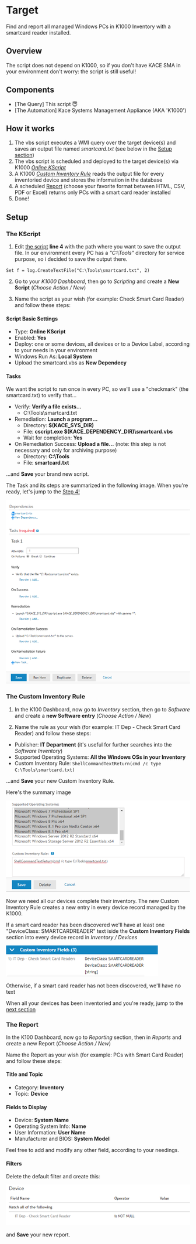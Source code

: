 # Target

Find and report all managed Windows PCs in K1000 Inventory with a smartcard reader installed.

## Overview

The script does not depend on K1000, so if you don't have KACE SMA in your environment don't worry: the script is still useful!

## Components

* [The Query] This script :innocent:
* [The Automation] Kace Systems Management Appliance (AKA 'K1000')


## How it works

1. The vbs script executes a WMI query over the target device(s) and saves an output file named _smartcard.txt_ (see below in the [Setup section](#setup))
2. The vbs script is scheduled and deployed to the target device(s) via K1000 [_Online KScript_](#the-kscript)
3. A K1000 [_Custom Inventory Rule_](#the-custom-inventory-rule) reads the output file for every inventoried device and stores the information in the database
4. A scheduled [Report](#the-report) (choose your favorite format between HTML, CSV, PDF or Excel) returns only PCs with a smart card reader installed
5. Done!

## Setup

### The KScript

1. Edit [the script](smartcard.vbs) **line 4** with the path where you want to save the output file. In our environment every PC has a _"C:\Tools"_ directory for service purpose, so i decided to save the output there.

```vbs
Set f = log.CreateTextFile("C:\Tools\smartcard.txt", 2)
```

2. Go to your _K1000 Dashboard_, then go to _Scripting_ and create a **New Script** (_Choose Action / New_)

3. Name the script as your wish (for example: Check Smart Card Reader) and follow these steps:

#### Script Basic Settings

* Type: **Online KScript**
* Enabled: **Yes**
* Deploy: one or some devices, all devices or to a Device Label, according to your needs in your environment
* Windows Run As: **Local System**
* Upload the smartcard.vbs as **New Dependecy**

#### Tasks

We want the script to run once in every PC, so we'll use a "checkmark" (the smartcard.txt) to verify that...

* Verify: **Verify a file exists...**
    * C:\Tools\smartcard.txt
* Remediation: **Launch a program...**
    * Directory: **$(KACE_SYS_DIR)**
    * File: **cscript.exe $(KACE_DEPENDENCY_DIR)\smartcard.vbs**
    * Wait for completion: **Yes**
* On Remediation Success: **Upload a file...** (note: this step is not necessary and only for archiving purpose)
    * Directory: **C:\Tools**
    * File: **smartcard.txt**

...and **Save** your brand new script.

The Task and its steps are summarized in the following image. When you're ready, let's jump to the [Step 4!](#the-custom-inventory-rule)

![Screenshot 1](assets/screenshot1.png)

### The Custom Inventory Rule

1. In the K100 Dashboard, now go to _Inventory_ section, then go to _Software_  and create a **new Software entry** (_Choose Action / New_)

2. Name the rule as your wish (for example: IT Dep - Check Smart Card Reader) and follow these steps:

* Publisher: **IT Department** (it's useful for further searches into the _Software Inventory_)
* Supported Operating Systems: **All the Windows OSs in your Inventory**
* Custom Inventory Rule: `ShellCommandTextReturn(cmd /c type C:\Tools\smartcard.txt)`

...and **Save** your new Custom Inventory Rule.

Here's the summary image

![Screenshot 1](assets/screenshot2.png)

Now we need all our devices complete their inventory. The new Custom Inventory Rule creates a new entry in every device record managed by the K1000. 

If a smart card reader has been discovered we'll have at least one "DeviceClass: SMARTCARDREADER" text iside the **Custom Inventory Fields** section into every device record in _Inventory / Devices_

![Screenhot 3](assets/screenshot3.png)

Otherwise, if a smart card reader has not been discovered, we'll have no text

When all your devices has been inventoried and you're ready, jump to the [next section](#the-report)

### The Report

In the K100 Dashboard, now go to _Reporting_ section, then in _Reports_ and create a new Report (_Choose Action / New_)

Name the Report as your wish (for example: PCs with Smart Card Reader) and follow these steps:

#### Title and Topic

* Category: **Inventory**
* Topic: **Device**

#### Fields to Display

* Device: **System Name**
* Operating System Info: **Name**
* User Information: **User Name**
* Manufacturer and BIOS: **System Model**

Feel free to add and modify any other field, according to your needings.

#### Filters

Delete the default filter and create this:

![Filter](assets/report1.png)

and **Save** your new report.

